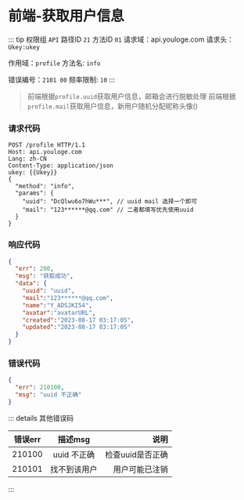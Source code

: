 # 前端-获取用户信息
::: tip 权限组 `API` 路径ID `21` 方法ID `01`
请求域：api.youloge.com 请求头：`Ukey:ukey`

作用域：`profile`  方法名: `info`

错误编号：`2101 00` 频率限制: `10` 
:::

> 前端根据`profile.uuid`获取用户信息，邮箱会进行脱敏处理
> 前端根据`profile.mail`获取用户信息，新用户随机分配昵称头像()

### 请求代码
``` http
POST /profile HTTP/1.1
Host: api.youloge.com
Lang: zh-CN
Content-Type: application/json
ukey: {{Ukey}}
{
  "method": "info",
  "params": {
    "uuid": "DcQlwu6o7hWu***", // uuid mail 选择一个即可
    "mail": "123******@qq.com" // 二者都填写优先使用uuid
  }
}
```
### 响应代码
``` json
{
  "err": 200,
  "msg": "获取成功",
  "data": {
    "uuid": "uuid",
    "mail":"123******@qq.com",
    "name":"Y_ADSJKI54",
    "avatar":"avatarURL",
    "created":"2023-08-17 03:17:05",
    "updated":"2023-08-17 03:17:05"
  }
}
```
### 错误代码
``` json
{
  "err": 210100,
  "msg": "uuid 不正确"
}
```



::: details 其他错误码

| 错误err        |      描述msg      |  说明 |
| ------------- | :-----------: | ----: |
| 210100      | uuid 不正确 | 检查uuid是否正确 |
| 210101      |   找不到该用户    |  用户可能已注销 |

:::




